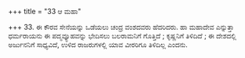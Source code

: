 +++
title = "33 ಆ ಮಹಾ"

+++
33. ಈ ಕೌರವ ಸೇನೆಯನ್ನು ಒಡೆಯಲು ಚಂದ್ರ ವಂಶದವರು ಹೆದರಿದರು. ಹಾ ಮಹಾದೇವ ಎನ್ನುತ್ತಾ ಧರ್ಮರಾಯನು ಈ ಪದ್ಮವ್ಯೂಹವನ್ನು ಭೇದಿಸಲು ಬಲರಾಮನಿಗೆ ಗೊತ್ತಿದೆ ; ಕೃಷ್ಣನಿಗೆ ತಿಳಿದಿದೆ ; ಈ ದೇಶದಲ್ಲಿ ಅರ್ಜುನನಿಗೆ ಸಾಧ್ಯವಿದೆ, ಉಳಿದ ರಾಜರುಗಳಲ್ಲಿ ಯಾವ ವೀರರಿಗೂ ತಿಳಿದಿಲ್ಲ ಎಂದನು.